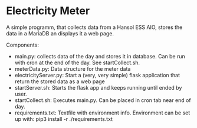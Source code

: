 # Electricity Meter

A simple programm, that collects data from a Hansol ESS AIO, stores the data in a MariaDB an displays it a web page.

Components:
* main.py: collects data of the day and stores it in database. Can be run with cron at the end of the day. See startCollect.sh.
* meterData.py: Data structure for the meter data
* electricityServer.py: Start a (very, very simple) flask application that return the stored data as a web page
* startServer.sh: Starts the flask app and keeps running until ended by user.
* startCollect.sh: Executes main.py. Can be placed in cron tab near end of day.
* requirements.txt: Textfile with environment info. Environment can be set up with: pip3 install -r ./requirements.txt

